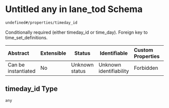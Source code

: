 # Untitled any in lane_tod Schema

```txt
undefined#/properties/timeday_id
```

Conditionally required (either timeday_id or time_day). Foreign key to time_set_definitions.


| Abstract            | Extensible | Status         | Identifiable            | Custom Properties | Additional Properties | Access Restrictions | Defined In                                                                      |
| :------------------ | ---------- | -------------- | ----------------------- | :---------------- | --------------------- | ------------------- | ------------------------------------------------------------------------------- |
| Can be instantiated | No         | Unknown status | Unknown identifiability | Forbidden         | Allowed               | none                | [lane_tod.schema.json\*](../../out/lane_tod.schema.json "open original schema") |

## timeday_id Type

`any`
